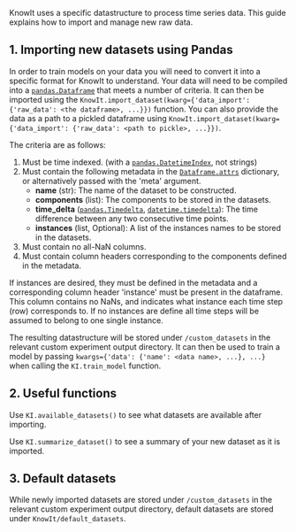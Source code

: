 KnowIt uses a specific datastructure to process time series data. 
This guide explains how to import and manage new raw data.

## 1. Importing new datasets using Pandas

In order to train models on your data you will need to convert it into a specific format for 
KnowIt to understand. Your data will need to be compiled into a [``pandas.Dataframe``](https://pandas.pydata.org/docs/reference/frame.html) that meets 
a number of criteria. It can then be imported using the ``KnowIt.import_dataset(kwarg={'data_import': {'raw_data': <the dataframe>, ...}})`` function.
You can also provide the data as a path to a pickled dataframe using ``KnowIt.import_dataset(kwarg={'data_import': {'raw_data': <path to pickle>, ...}})``.

The criteria are as follows:
1. Must be time indexed. (with a [``pandas.DatetimeIndex``](https://pandas.pydata.org/docs/reference/api/pandas.DatetimeIndex.html#pandas.DatetimeIndex), not strings)
2. Must contain the following metadata in the [``Dataframe.attrs``](https://pandas.pydata.org/docs/reference/api/pandas.DataFrame.attrs.html#pandas.DataFrame.attrs) dictionary, or alternatively passed with the 'meta' argument.
     - **name** (str): The name of the dataset to be constructed.
     - **components** (list): The components to be stored in the datasets.
     - **time_delta** ([``pandas.Timedelta``](https://pandas.pydata.org/docs/reference/api/pandas.Timedelta.html), [``datetime.timedelta``](https://docs.python.org/3/library/datetime.html)): The time difference between any two consecutive time points.
     - **instances** (list, Optional): A list of the instances names to be stored in the datasets.
3. Must contain no all-NaN columns.
4. Must contain column headers corresponding to the components defined in the metadata.


If instances are desired, they must be defined in the metadata and a corresponding 
column header 'instance' must be present in the dataframe. 
This column contains no NaNs, and indicates what instance each time step (row) corresponds to.
If no instances are define all time steps will be assumed to belong to one single instance.

The resulting datastructure will be stored under ``/custom_datasets`` in the relevant custom experiment output directory.
It can then be used to train a model by passing ``kwargs={'data': {'name': <data name>, ...}, ...}`` when 
calling the ``KI.train_model`` function.

## 2. Useful functions

Use ``KI.available_datasets()`` to see what datasets are available after importing.

Use ``KI.summarize_dataset()`` to see a summary of your new dataset as it is imported.

## 3. Default datasets

While newly imported datasets are stored under ``/custom_datasets`` in the relevant custom experiment output directory, 
default datasets are stored under ``KnowIt/default_datasets``.